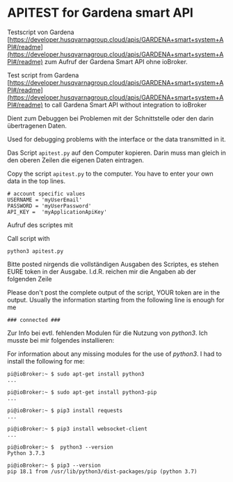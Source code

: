 # APITEST for Gardena smart API

Testscript von Gardena [https://developer.husqvarnagroup.cloud/apis/GARDENA+smart+system+API#/readme](https://developer.husqvarnagroup.cloud/apis/GARDENA+smart+system+API#/readme)
 zum Aufruf der Gardena Smart API ohne ioBroker. 

Test script from Gardena [https://developer.husqvarnagroup.cloud/apis/GARDENA+smart+system+API#/readme](https://developer.husqvarnagroup.cloud/apis/GARDENA+smart+system+API#/readme)
to call Gardena Smart API without integration to ioBroker

Dient zum Debuggen bei Problemen mit der Schnittstelle oder 
den darin übertragenen Daten.

Used for debugging problems with the interface or
the data transmitted in it.



Das Script `apitest.py` auf den Computer kopieren.
Darin muss man gleich in den oberen Zeilen die eigenen Daten eintragen. 

Copy the script `apitest.py` to the computer.
You have to enter your own data in the top lines.

```
# account specific values
USERNAME = 'myUserEmail'
PASSWORD = 'myUserPassword'
API_KEY =  'myApplicationApiKey'

```

Aufruf des scriptes mit

Call script with 

```
python3 apitest.py
```

Bitte posted nirgends die vollständigen Ausgaben des Scriptes, es stehen EURE token in der Ausgabe. 
I.d.R. reichen mir die Angaben ab der folgenden Zeile 

Please don't post the complete output of the script, YOUR token are in the output.
Usually the information starting from the following line is enough for me 

```
### connected ###
```

Zur Info bei evtl. fehlenden Modulen für die Nutzung von *python3*. Ich musste bei mir folgendes installieren:

For information about any missing modules for the use of *python3*. I had to install the following for me:

```
pi@ioBroker:~ $ sudo apt-get install python3
...

pi@ioBroker:~ $ sudo apt-get install python3-pip
...

pi@ioBroker:~ $ pip3 install requests
...

pi@ioBroker:~ $ pip3 install websocket-client
...

pi@ioBroker:~ $  python3 --version
Python 3.7.3

pi@ioBroker:~ $ pip3 --version
pip 18.1 from /usr/lib/python3/dist-packages/pip (python 3.7)
```


<!--- SVN: $Rev: 2124 $ $Date: 2020-05-23 16:11:22 +0200 (Sa, 23 Mai 2020) $ --->